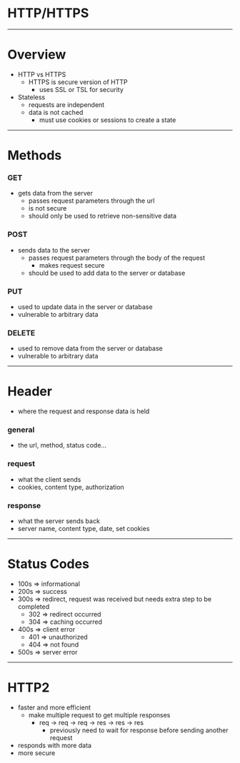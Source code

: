 # HTTP/HTTPS

---

# Overview
* HTTP vs HTTPS
  * HTTPS is secure version of HTTP
    * uses SSL or TSL for security 
* Stateless
  * requests are independent
  * data is not cached
    * must use cookies or sessions to create a state
---
# Methods
### GET 
* gets data from the server
  * passes request parameters through the url
  * is not secure
  * should only be used to retrieve non-sensitive data

### POST
* sends data to the server
  * passes request parameters through the body of the request
    * makes request secure
  * should be used to add data to the server or database

### PUT
* used to update data in the server or database
* vulnerable to arbitrary data

### DELETE
* used to remove data from the server or database
* vulnerable to arbitrary data
---

# Header
* where the request and response data is held
### general
* the url, method, status code...
### request
* what the client sends
* cookies, content type, authorization
### response
* what the server sends back
* server name, content type, date, set cookies
---

# Status Codes
* 100s => informational 
* 200s => success
* 300s => redirect, request was received but needs extra step to be completed
  * 302 => redirect occurred
  * 304 => caching occurred
* 400s => client error
  * 401 => unauthorized
  * 404 => not found
* 500s => server error
---

# HTTP2
* faster and more efficient
  * make multiple request to get multiple responses
    * req -> req -> req -> res -> res -> res
      * previously need to wait for response before sending another request
* responds with more data
* more secure